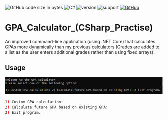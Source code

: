 ![GitHub code size in bytes](https://img.shields.io/github/languages/code-size/Anthony-T-N/GPA_Calculator_-CSharp_Practise-)
![C#](https://img.shields.io/badge/Language-C%23-green)
![version](https://img.shields.io/badge/version-1.0.1-yellow.svg)
![support](https://img.shields.io/badge/OS-Windows-orange.svg)
[![GitHub](https://img.shields.io/github/license/mashape/apistatus.svg)](https://github.com/Anthony-T-N/GPA_Calculator_-CSharp_Practise-)

# GPA_Calculator_(CSharp_Practise)
An improved command-line application (using .NET Core) that calculates GPAs more dynamically than my previous calculators (Grades are added to a list as the user enters additional grades rather than using fixed arrays).

Usage
-
<p align="center"> 
<img src="/sample.PNG">
</p>

```sh
1) Custom GPA calculation:
2) Calculate future GPA based on existing GPA:
3) Exit program.
```
